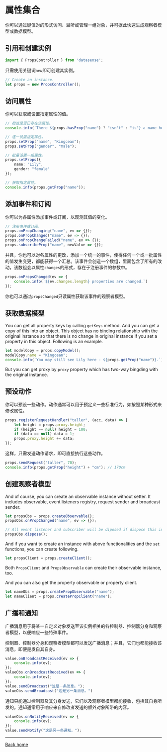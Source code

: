 # 属性集合

你可以通过键值对的形式访问、监听或管理一组对象，并可据此快速生成观察者模型或数据模型。

## 引用和创建实例

```typescript
import { PropsController } from 'datasense';
```

只需使用关键词`new`即可创建其实例。

``` typescript
// Create an instance.
let props = new PropsController();
```

## 访问属性

你可以获取或设置指定属性的值。

``` typescript
// 检查是否已存在该属性。
console.info(`There ${props.hasProp("name") ? "isn't" : "is"} a name here.`);

// 逐一设置指定属性。
props.setProp("name", "Kingcean");
props.setProp("gender", "male");

// 批量设置一组属性。
props.setProps({
    name: "Lily",
    gender: "female"
});

// 获取指定属性。
console.info(props.getProp("name"));
```

## 添加事件和订阅

你可以为各属性添加事件或订阅，以观测其值的变化。

```typescript
// 注册事件或订阅。
props.onPropChanging("name", ev => {});
props.onPropChanged("name", ev => {});
props.onPropChangeFailed("name", ev => {});
props.subscribeProp("name", newValue => {});
```

并且，你也可以对各属性的更改，添加一个统一的事件，使得任何一个或一批属性的值发生变更，都能获得一个汇总。该事件会创造一个数组，里面包含了所有的改动，该数组会以属性`changes`的形式，存在于注册事件的参数中。

```typescript
props.onPropsChanged(ev => {
    console.info(`${ev.changes.length} properties are changed.`)
});
```

你也可以通过`propsChanged`只读属性获取该事件的观察者模型。

## 获取数据模型

You can get all property keys by calling `getKeys` method. And you can get a copy of this into an object. This object has no binding relationship with the original instance so that there is no change in original instance if you set a property in this object. Following is an example.

```typescript
let modelCopy = props.copyModel();
modelCopy.name = "Kingcean";
console.info(`You may still see Lily here - ${props.getProp("name")}.`)
```

But you can get proxy by `proxy` property which has two-way bingding with the original instance.

## 预设动作

你可以预设一些动作。动作通常可以用于预定义一些标准行为，如按照某种形式来修改属性。

```typescript
props.registerRequestHandler("taller", (acc, data) => {
    let height = props.proxy.height;
    if (height == null) height = 100;
    if (data == null) data = 1;
    props.proxy.height += data;
});
```

这样，只需发送动作请求，即可直接执行这些动作。

```typescript
props.sendRequest("taller", 70);
console.info(props.getProp("height") + "cm"); // 170cm
```

## 创建观察者模型

And of course, you can create an observable instance without setter. It includes observable, event listeners registry, request sender and broadcast sender.

```typescript
let propsObs = props.createObservable();
propsObs.onPropChanged("name", ev => {});

// All event listener and subscriber will be diposed if dispose this instance.
propsObs.dispose();
```

And if you want to create an instance with above functionalities and the `set` functions, you can create following.

```typescript
let propsClient = props.createClient();
```

Both `PropsClient` and `PropsObservable` can create their observable instance, too.

And you can also get the property observable or property client.

```typescript
let nameObs = props.createPropObservable("name");
let nameClient = props.createPropClient("name");
```

## 广播和通知

广播消息用于将某一自定义对象发送至该实例相关的各控制器、控制器分身和观察者模型，以便响应一些特殊事件。

控制器、控制器分身和观察者模型都可以发送广播消息；并且，它们也都能接收该消息，即便是发自其自身。

```typescript
value.onBroadcastReceived(ev => {
    console.info(ev);
});
valueObs.onBroadcastReceived(ev => {
    console.info(ev);
});
value.sendBroadcast("这是一条消息。");
valueObs.sendBroadcast("这是另一条消息。")
```

通知只能通过控制器及其分身发送，它们以及观察者模型都能接收，包括其自身所发的。通知通常用于响应来自修改者发送的额外对象所带的内容。

```typescript
valueObs.onNotifyReceived(ev => {
    console.info(ev);
});
value.sendNotify("这是另一条通知。");
```

---

[Back home](../readme.md)